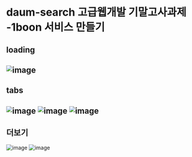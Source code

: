daum-search 고급웹개발 기말고사과제 -1boon 서비스 만들기
=============
## loading
![image](https://user-images.githubusercontent.com/44343908/86257923-262bae80-bbf5-11ea-8eec-04f0a24a05f4.png)
-------------
## tabs
![image](https://user-images.githubusercontent.com/44343908/86258148-74d94880-bbf5-11ea-8008-4d1ac82fdf2d.png)
![image](https://user-images.githubusercontent.com/44343908/86258305-a3efba00-bbf5-11ea-87b8-9dc5d530407b.png)
![image](https://user-images.githubusercontent.com/44343908/86258063-57a47a00-bbf5-11ea-88d9-e0a77a895719.png)
-------------
## 더보기
![image](https://user-images.githubusercontent.com/44343908/86258604-f3ce8100-bbf5-11ea-83c8-a9dd06cc868e.png)
![image](https://user-images.githubusercontent.com/44343908/86258618-f92bcb80-bbf5-11ea-9638-da3898e33fa7.png)
